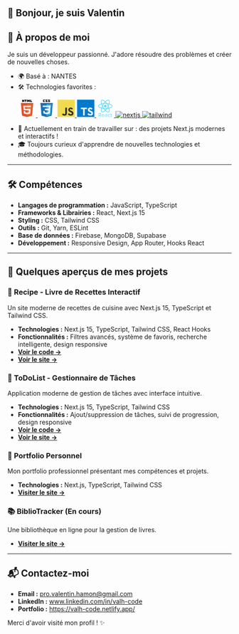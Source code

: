 ## 👋 Bonjour,  je suis Valentin

## 🌟 À propos de moi
Je suis un développeur passionné. J'adore résoudre des problèmes et créer de nouvelles choses.

- 🌍 Basé à : NANTES
- 🛠️ Technologies favorites : <p> <a href="https://www.w3.org/html/" target="_blank" rel="noreferrer"> <img src="https://raw.githubusercontent.com/devicons/devicon/master/icons/html5/html5-original-wordmark.svg" alt="html5" width="40" height="40"/> </a> <a href="https://www.w3schools.com/css/" target="_blank" rel="noreferrer"> <img src="https://raw.githubusercontent.com/devicons/devicon/master/icons/css3/css3-original-wordmark.svg" alt="css3" width="40" height="40"/> </a> <a href="https://developer.mozilla.org/en-US/docs/Web/JavaScript" target="_blank" rel="noreferrer"> <img src="https://raw.githubusercontent.com/devicons/devicon/master/icons/javascript/javascript-original.svg" alt="javascript" width="40" height="40"/> </a> <a href="https://www.typescriptlang.org/" target="_blank" rel="noreferrer"> <img src="https://raw.githubusercontent.com/devicons/devicon/master/icons/typescript/typescript-original.svg" alt="typescript" width="40" height="40"/> </a> <a href="https://reactjs.org/" target="_blank" rel="noreferrer"> <img src="https://raw.githubusercontent.com/devicons/devicon/master/icons/react/react-original-wordmark.svg" alt="react" width="40" height="40"/> </a> <a href="https://nextjs.org/" target="_blank" rel="noreferrer"> <img src="https://cdn.worldvectorlogo.com/logos/nextjs-2.svg" alt="nextjs" width="40" height="40"/> </a> <a href="https://tailwindcss.com/" target="_blank" rel="noreferrer"> <img src="https://www.vectorlogo.zone/logos/tailwindcss/tailwindcss-icon.svg" alt="tailwind" width="40" height="40"/> </a></p>
- 🚀 Actuellement en train de travailler sur : des projets Next.js modernes et interactifs !
- 🎓 Toujours curieux d'apprendre de nouvelles technologies et méthodologies.

---

## 🛠️ Compétences

- **Langages de programmation :** JavaScript, TypeScript
- **Frameworks & Librairies :** React, Next.js 15
- **Styling :** CSS, Tailwind CSS
- **Outils :** Git, Yarn, ESLint
- **Base de données :** Firebase, MongoDB, Supabase
- **Développement :** Responsive Design, App Router, Hooks React

---

## 📸 Quelques aperçus de mes projets

### 🍳 Recipe - Livre de Recettes Interactif
Un site moderne de recettes de cuisine avec Next.js 15, TypeScript et Tailwind CSS.
- **Technologies :** Next.js 15, TypeScript, Tailwind CSS, React Hooks
- **Fonctionnalités :** Filtres avancés, système de favoris, recherche intelligente, design responsive
- **[Voir le code →](https://github.com/ValH-code/Recipe)**
- **[Voir le site →](https://livrederecette.netlify.app/)**

### 📝 ToDoList - Gestionnaire de Tâches
Application moderne de gestion de tâches avec interface intuitive.
- **Technologies :** Next.js 15, TypeScript, Tailwind CSS
- **Fonctionnalités :** Ajout/suppression de tâches, suivi de progression, design responsive
- **[Voir le code →](https://github.com/ValH-code/ToDoList)**
- **[Voir le site →](https://listedetaches.netlify.app/)**

### 💼 Portfolio Personnel
Mon portfolio professionnel présentant mes compétences et projets.
- **Technologies :** Next.js, TypeScript, Tailwind CSS
- **[Visiter le site →](https://valh-code.netlify.app/)**

### 📚 BiblioTracker (En cours)
Une bibliothèque en ligne pour la gestion de livres.
- **[Visiter le site →](https://bibliotracker.fr/)**

---

## 📬 Contactez-moi
- **Email :** pro.valentin.hamon@gmail.com
- **LinkedIn :** www.linkedin.com/in/valh-code
- **Portfolio :** https://valh-code.netlify.app/

Merci d'avoir visité mon profil ! ✨
